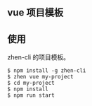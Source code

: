 ## vue 项目模板

## 使用

zhen-cli 的项目模板。

```
$ npm install -g zhen-cli
$ zhen vue my-project
$ cd my-project
$ npm install
$ npm run start
```
